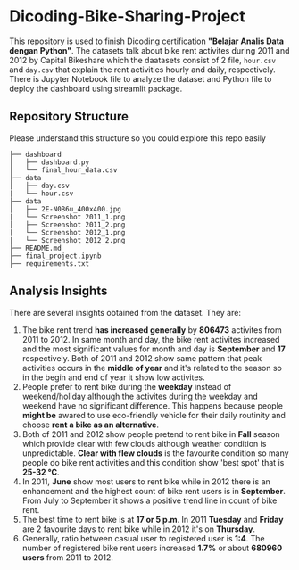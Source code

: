 # Dicoding-Bike-Sharing-Project

This repository is used to finish Dicoding certification **"Belajar Analis Data dengan Python"**. The datasets talk about bike rent activites during 2011 and 2012 by Capital Bikeshare which the daatasets consist of 2 file, `hour.csv` and `day.csv` that explain the rent activities hourly and daily, respectively. There is Jupyter Notebook file to analyze the dataset and Python file to deploy the dashboard using streamlit package. 

## Repository Structure
Please understand this structure so you could explore this repo easily
```
├── dashboard
│   ├── dashboard.py
│   └── final_hour_data.csv
├── data
│   ├── day.csv
|   └── hour.csv
├── data
│   ├── 2E-N0B6u_400x400.jpg
|   └── Screenshot 2011_1.png
│   ├── Screenshot 2011_2.png
|   └── Screenshot 2012_1.png
|   └── Screenshot 2012_2.png
├── README.md
├── final_project.ipynb
├── requirements.txt
```
## Analysis Insights
There are several insights obtained from the dataset. They are: 
1. The bike rent trend **has increased generally** by **806473** activites from 2011 to 2012. In same month and day, the bike rent activites increased and the most significant values for month and day is **September** and **17** respectively. Both of 2011 and 2012 show same pattern that peak activities occurs in the **middle of year** and it's related to the season so in the begin and end of year it show low activites.  
2. People prefer to rent bike during the **weekday** instead of weekend/holiday although the activites during the weekday and weekend have no significant difference. This happens because people **might be** awared to use eco-friendly vehicle for their daily routinity and choose **rent a bike as an alternative**.
3. Both of 2011 and 2012 show people pretend to rent bike in **Fall** season which provide clear with few clouds although weather condition is unpredictable. **Clear with flew clouds** is the favourite condition so many people do bike rent activities and this condition show 'best spot' that is **25-32 &deg;C**.
4.  In 2011, **June** show most users to rent bike while in 2012 there is an enhancement and the highest count of bike rent users is in **September**. From July to September it shows a positive trend line in count of bike rent.
5.  The best time to rent bike is at **17 or 5 p.m**. In 2011 **Tuesday** and **Friday** are 2 favourite days to rent bike while in 2012 it's on **Thursday**.
6.  Generally, ratio between casual user to registered user is **1:4**. The number of registered bike rent users increased **1.7%** or about **680960 users** from 2011 to 2012. 
